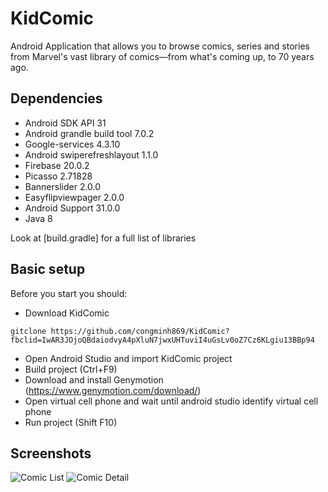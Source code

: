 # KidComic

Android Application that allows you to browse comics, series and stories from Marvel's vast library of comics—from what's coming up, to 70 years ago.

## Dependencies

* Android SDK API 31
* Android grandle build tool 7.0.2
* Google-services 4.3.10
* Android swiperefreshlayout 1.1.0
* Firebase 20.0.2
* Picasso 2.71828
* Bannerslider 2.0.0
* Easyflipviewpager 2.0.0
* Android Support 31.0.0
* Java 8

Look at [build.gradle] for a full list of libraries

## Basic setup

Before you start you should:

* Download KidComic

```
gitclone https://github.com/congminh869/KidComic?fbclid=IwAR3JOjoQBdaiodvyA4pXluN7jwxUHTuviI4uGsLv0oZ7Cz6KLgiu13BBp94
```

* Open Android Studio and import KidComic project
* Build project (Ctrl+F9)
* Download and install Genymotion (https://www.genymotion.com/download/)
* Open virtual cell phone and wait until android studio identify virtual cell phone
* Run project (Shift F10)


## Screenshots
![Comic List](/screenshots/comic_list.png?raw=true "Comic List")
![Comic Detail](/screenshots/comic_detail.png?raw=true "Comic Detail")




